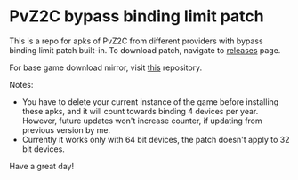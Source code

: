 # PvZ2C bypass binding limit patch
This is a repo for apks of PvZ2C from different providers with bypass binding limit patch built-in. To download patch, navigate to [releases](https://github.com/CyberSteve777/pvz2c_bypass_binding_limit_patch/releases) page.

For base game download mirror, visit [this](https://github.com/Archiver2c/pvz2c-mirror/releases) repository.

Notes: 
- You have to delete your current instance of the game before installing these apks, and it will count towards binding 4 devices per year. However, future updates won't increase counter, if updating from previous version by me.
- Currently it works only with 64 bit devices, the patch doesn't apply to 32 bit devices.

Have a great day!
